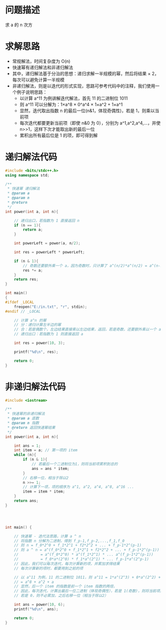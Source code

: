 
# 问题描述

求 a 的 n 次方

# 求解思路

- 常规解法，时间复杂度为 O(n)
- 快速幂有递归解法和非递归解法
- 其中，递归解法基于分治的思想：递归求解一半规模的幂，然后将结果 × 2，每次可以避免计算一半规模
- 非递归解法，则是以迭代的形式实现，思路可参考代码中的注释，我们使用一个例子说明思路：
    - 以计算 a^11 为例讲解迭代解法，首先 11 的二进制位 1011
    - 则 a^11 可以分解为：1×a^8 × 0^a^4 × 1×a^2 + 1×a^1
    - 显然，迭代取出指数 n 的最后一位(n&1，体现奇偶性)，若是 1，则乘以当前项
    - 每次迭代都要更新当前项（即使 n&0 为 0），分别为 a^1,a^2,a^4,...，并使 n>>1，这样下次才能取出新的最后一位
    - 累积出所有最后位是 1 的项，即可得到解

# 递归解法代码

```C++
#include <bits/stdc++.h>
using namespace std;

/**
 * 快速幂 递归解法
 * @param a
 * @param n
 * @return
 */
int power(int a, int n){

    // 递归出口，若指数为 1 直接返回 n
    if (n == 1){
        return a;
    }

    int powerLeft = power(a, n/2);

    int res = powerLeft * powerLeft;

    if (n & 1){
        // 奇数还要额外乘一个 a，因为奇数时，只计算了 a^(n/2)*a^(n/2) = a^(n-1)
        res *= a;
    }
    return res;
}

int main()
{
#ifdef _LOCAL
    freopen("E:/in.txt", "r", stdin);
#endif // _LOCAL

    // 计算 a^n 的幂
    // 分：递归计算左半边的幂
    // 合：若是偶数个，左边结果直接乘以左边结果，返回，若是奇数，还要额外乘以一个 a 然后返回
    // 递归出口：若指数为 1 则直接返回 a

    int res = power(10, 3);

    printf("%d\n", res);

    return 0;
}
```

# 非递归解法代码

```C++
#include <iostream>

/**
 * 快速幂的非递归解法
 * @param a 底数
 * @param n 指数
 * @return 返回快速幂结果
 */
int power(int a, int n){

    int ans = 1;
    int item = a; // 第一项的 item
    while (n){
        if (n & 1){
            // 若最后一个二进制位为1，则将当前项累积到总的
            ans = ans * item;
        }
        // 右移一位，相当于除以2
        n >>= 1;
        // 计算下一项，项的顺序为 a^1, a^2, a^4, a^8, a^16 ...
        item = item * item;
    }
    return ans;
}




int main() {

    // 快速幂 - 迭代法思路，计算 a ^ n
    // 将指数 n 分解为二进制，得到 f_p-1,f_p-2,...,f_1,f_0
    // 则 n = f_0*2^0 + f_1*2^1 + f2*2^2 + ... + f_p-1*2^(p-1)
    // 则 a ^ n = a^(f_0*2^0 + f_1*2^1 + f2*2^2 + ... + f_p-1*2^(p-1))
    //          = a^(f_0*2^0) * a^(f_1*2^1) * ... a^(f_p-1*2^(p-1))
    //          = f_0*a*(2^0) * f_1*a^(2^1) * ... f_p-1*a^(2^p-1)
    // 因此，我们可以每次迭代，每次计算新的项，并累加求得结果
    // 每次计算新的项时，都要用到之前的项

    // 以 a^11 为例，11 的二进制位 1011，则 a^11 = 1*a^(2^3) + 0*a^(2^2) + 1*a^(2^1) + 1*a^(2^0)
    // = a^8 + a^2 + a
    // 显然，后一个 item 的指数是前一个 item 指数的两倍，
    // 因此，每次迭代，计算出最后一位二进制（体现奇偶性），若是 1(奇数)，则将当前项累加到总和
    // 若是 0，则不必累加，之后右移一位（相当于除以2）

    int ans = power(10, 6);
    printf("%d\n", ans);

    return 0;
}
```